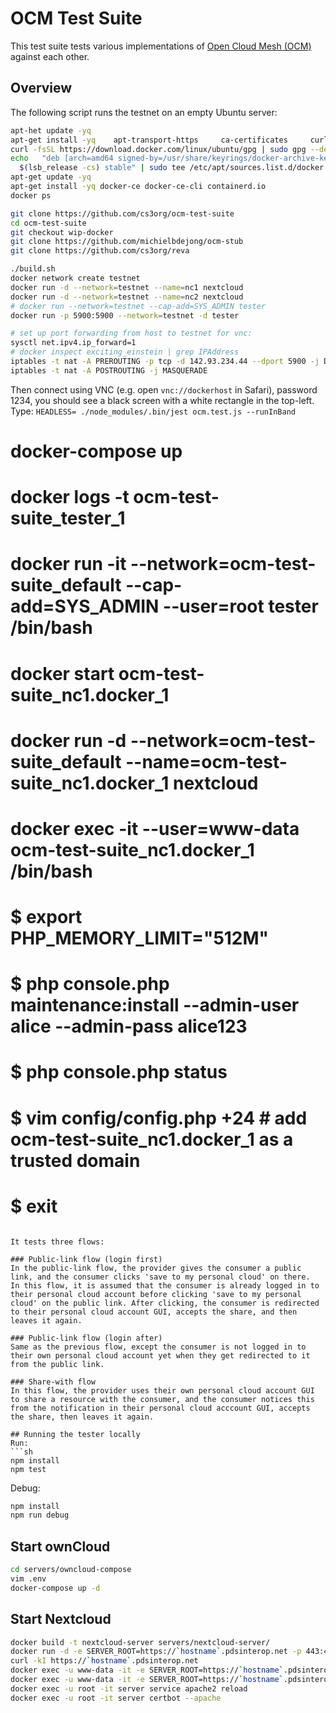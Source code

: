 # OCM Test Suite
This test suite tests various implementations of [Open Cloud Mesh (OCM)](https://github.com/cs3org/OCM-API) against each other.

## Overview
The following script runs the testnet on an empty Ubuntu server:
```sh
apt-het update -yq
apt-get install -yq    apt-transport-https     ca-certificates     curl     gnupg     lsb-release
curl -fsSL https://download.docker.com/linux/ubuntu/gpg | sudo gpg --dearmor -o /usr/share/keyrings/docker-archive-keyring.gpg
echo   "deb [arch=amd64 signed-by=/usr/share/keyrings/docker-archive-keyring.gpg] https://download.docker.com/linux/ubuntu \
  $(lsb_release -cs) stable" | sudo tee /etc/apt/sources.list.d/docker.list > /dev/null
apt-get update -yq
apt-get install -yq docker-ce docker-ce-cli containerd.io
docker ps

git clone https://github.com/cs3org/ocm-test-suite
cd ocm-test-suite
git checkout wip-docker
git clone https://github.com/michielbdejong/ocm-stub
git clone https://github.com/cs3org/reva

./build.sh
docker network create testnet
docker run -d --network=testnet --name=nc1 nextcloud
docker run -d --network=testnet --name=nc2 nextcloud
# docker run --network=testnet --cap-add=SYS_ADMIN tester
docker run -p 5900:5900 --network=testnet -d tester

# set up port forwarding from host to testnet for vnc:
sysctl net.ipv4.ip_forward=1
# docker inspect exciting_einstein | grep IPAddress
iptables -t nat -A PREROUTING -p tcp -d 142.93.234.44 --dport 5900 -j DNAT --to-destination 172.18.0.2:5900
iptables -t nat -A POSTROUTING -j MASQUERADE
```
Then connect using VNC (e.g. open `vnc://dockerhost` in Safari), password 1234, you should see a black screen with a white rectangle in the top-left.
Type: `HEADLESS= ./node_modules/.bin/jest ocm.test.js --runInBand`

# docker-compose up
# docker logs -t ocm-test-suite_tester_1
# docker run -it --network=ocm-test-suite_default --cap-add=SYS_ADMIN --user=root tester /bin/bash
# docker start ocm-test-suite_nc1.docker_1
# docker run -d --network=ocm-test-suite_default --name=ocm-test-suite_nc1.docker_1 nextcloud
# docker exec -it --user=www-data ocm-test-suite_nc1.docker_1 /bin/bash
# $ export PHP_MEMORY_LIMIT="512M"
# $ php console.php maintenance:install --admin-user alice --admin-pass alice123
# $ php console.php status
# $ vim config/config.php +24 # add ocm-test-suite_nc1.docker_1 as a trusted domain
# $ exit
```

It tests three flows:

### Public-link flow (login first)
In the public-link flow, the provider gives the consumer a public link, and the consumer clicks 'save to my personal cloud' on there.
In this flow, it is assumed that the consumer is already logged in to their personal cloud account before clicking 'save to my personal cloud' on the public link. After clicking, the consumer is redirected to their personal cloud account GUI, accepts the share, and then leaves it again.

### Public-link flow (login after)
Same as the previous flow, except the consumer is not logged in to their own personal cloud account yet when they get redirected to it
from the public link.

### Share-with flow
In this flow, the provider uses their own personal cloud account GUI to share a resource with the consumer, and the consumer notices this from the notification in their personal cloud acccount GUI, accepts the share, then leaves it again.

## Running the tester locally
Run:
```sh
npm install
npm test
```

Debug:
```sh
npm install
npm run debug
```

## Start ownCloud
```sh
cd servers/owncloud-compose
vim .env
docker-compose up -d
```

## Start Nextcloud
```sh
docker build -t nextcloud-server servers/nextcloud-server/
docker run -d -e SERVER_ROOT=https://`hostname`.pdsinterop.net -p 443:443 -p 80:80 --name=server nextcloud-server
curl -kI https://`hostname`.pdsinterop.net
docker exec -u www-data -it -e SERVER_ROOT=https://`hostname`.pdsinterop.net server php console.php maintenance:install --admin-user alice --admin-pass alice123
docker exec -u www-data -it -e SERVER_ROOT=https://`hostname`.pdsinterop.net server sed -i "25 i\    1 => '`hostname`.pdsinterop.net'," config/config.php
docker exec -u root -it server service apache2 reload
docker exec -u root -it server certbot --apache
```
